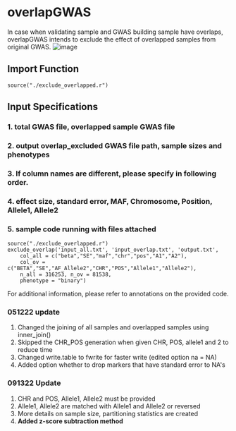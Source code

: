 # overlapGWAS
In case when validating sample and GWAS building sample have overlaps, overlapGWAS intends to exclude the effect of overlapped samples from original GWAS.
![image](https://user-images.githubusercontent.com/22064612/160033954-88889aaf-b282-487f-bdb4-a2f305d92fc1.png)

## Import Function
```
source("./exclude_overlapped.r")
```
## Input Specifications
### 1. total GWAS file, overlapped sample GWAS file 
### 2. output overlap_excluded GWAS file path, sample sizes and phenotypes
### 3. If column names are different, please specify in following order.
### 4. effect size, standard error, MAF, Chromosome, Position, Allele1, Allele2 
### 5. sample code running with files attached
```
source("./exclude_overlapped.r")
exclude_overlap('input_all.txt', 'input_overlap.txt', 'output.txt',
	col_all = c("beta","SE","maf","chr","pos","A1","A2"),
	col_ov = c("BETA","SE","AF_Allele2","CHR","POS","Allele1","Allele2"),
	n_all = 316253, n_ov = 81538,
	phenotype = "binary")
```
For additional information, please refer to annotations on the provided code.


### 051222 update
1. Changed the joining of all samples and overlapped samples using inner_join()
2. Skipped the CHR_POS generation when given CHR, POS, allele1 and 2 to reduce time
3. Changed write.table to fwrite for faster write (edited option na = NA) 
4. Added option whether to drop markers that have standard error to NA's

### 091322 Update
1. CHR and POS, Allele1, Allele2 must be provided
2. Allele1, Allele2 are matched with Allele1 and Allele2 or reversed
3. More details on sample size, partitioning statistics are created
4. **Added z-score subtraction method** 
